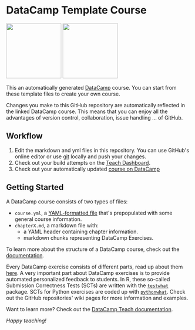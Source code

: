 # DataCamp Template Course
<a href=https://www.datacamp.com//teach/repositories/63644664/go target="_blank"><img src="https://s3.amazonaws.com/assets.datacamp.com/img/github/content-engineering-repos/course_button.png" width="150"></a>
<a href=https://www.datacamp.com//teach/repositories target="_blank"><img src="https://s3.amazonaws.com/assets.datacamp.com/img/github/content-engineering-repos/dashboard_button.png" width="150"></a>

This an automatically generated <a href=https://www.datacamp.com target="_blank">DataCamp</a> course. You can start from these template files to create your own course.

Changes you make to this GitHub repository are automatically reflected in the linked DataCamp course. This means that you can enjoy all the advantages of version control, collaboration, issue handling ... of GitHub. 

## Workflow

1. Edit the markdown and yml files in this repository. You can use GitHub's online editor or use <a href=https://git-scm.com/ target="_blank">git</a> locally and push your changes.
2. Check out your build attempts on the <a href=https://www.datacamp.com//teach/repositories target="_blank">Teach Dashboard</a>.
3. Check out your automatically updated <a href=https://www.datacamp.com/teach/repositories/63644664/go target="_blank">course on DataCamp</a>

## Getting Started

A DataCamp course consists of two types of files:

- `course.yml`, a <a href=http://docs.ansible.com/ansible/YAMLSyntax.html target="_blank">YAML-formatted file</a> that's prepopulated with some general course information.
- `chapterX.md`, a markdown file with:
   - a YAML header containing chapter information. 
   - markdown chunks representing DataCamp Exercises. 

To learn more about the structure of a DataCamp course, check out the <a href=https://www.datacamp.com//teach/documentation#tab_course_structure target="_blank">documentation</a>.

Every DataCamp exercise consists of different parts, read up about them <a href=https://www.datacamp.com//teach/documentation#tab_code_exercises target="_blank">here</a>. A very important part about DataCamp exercises is to provide automated personalized feedback to students. In R, these so-called Submission Correctness Tests (SCTs) are written with the <a href=https://github.com/datacamp/testwhat target="_blank">`testwhat`</a> package. SCTs for Python exercises are coded up with <a href=https://github.com/datacamp/pythonwhat target="_blank">`pythonwhat`</a>. Check out the GitHub repositories' wiki pages for more information and examples.

Want to learn more? Check out the <a href=https://www.datacamp.com//teach/documentation target="_blank">DataCamp Teach documentation</a>.

*Happy teaching!*
